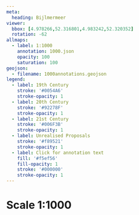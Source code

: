 ```yaml
---
meta:
  heading: Bijlmermeer
viewer:
  bbox: [4.978266,52.316801,4.983242,52.320352]
  rotation: -62
allmaps:
  - label: 1:1000
    annotation: 1000.json
    opacity: 100
    saturation: 100
geojson:
  - filename: 1000annotations.geojson
legend:
  - label: 19th Century
    stroke: '#0054A6'
    stroke-opacity: 1
  - label: 20th Century
    stroke: '#92278F'
    stroke-opacity: 1
  - label: 21st Century
    stroke: '#006F3B'
    stroke-opacity: 1
  - label: Unrealised Proposals
    stroke: '#f89521'
    stroke-opacity: 1
  - label: Click for annotation text
    fill: '#f5ef56'
    fill-opacity: 1
    stroke: '#000000'
    stroke-opacity: 1
---
```

# Scale 1:1000